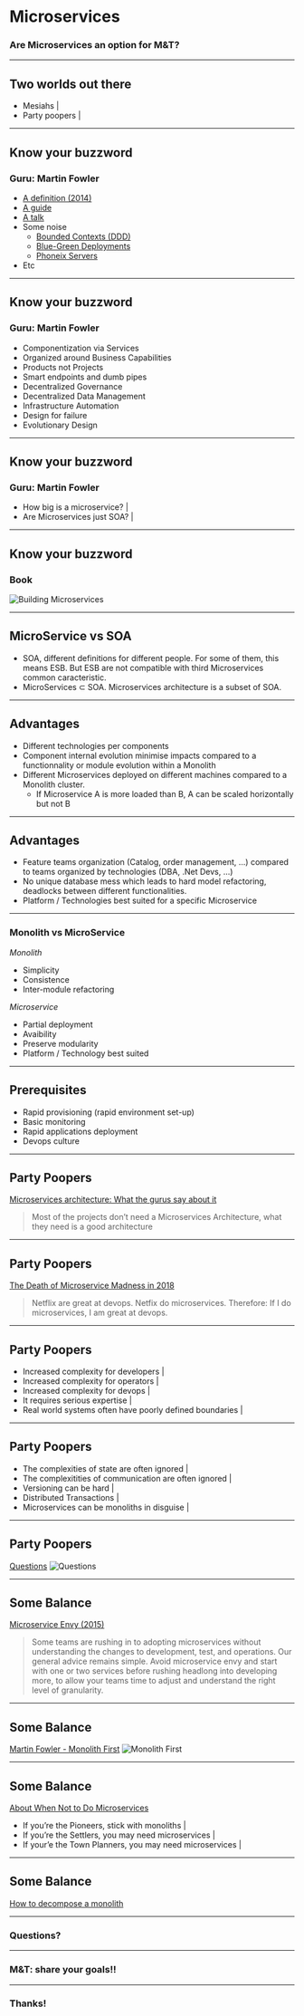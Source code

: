# Microservices

### Are Microservices an option for M&T?

---

## Two worlds out there

- Mesiahs |
- Party poopers |

---

## Know your buzzword
### Guru: Martin Fowler

- [A definition (2014)](https://martinfowler.com/articles/microservices.html)
- [A guide](https://martinfowler.com/microservices/)
- [A talk](https://www.youtube.com/watch?v=wgdBVIX9ifA)
- Some noise
  - [Bounded Contexts (DDD)](https://martinfowler.com/bliki/BoundedContext.html)
  - [Blue-Green Deployments](https://martinfowler.com/bliki/BlueGreenDeployment.html)
  - [Phoneix Servers](https://martinfowler.com/bliki/PhoenixServer.html)
- Etc

---

## Know your buzzword
### Guru: Martin Fowler

- Componentization via Services
- Organized around Business Capabilities
- Products not Projects
- Smart endpoints and dumb pipes
- Decentralized Governance
- Decentralized Data Management
- Infrastructure Automation
- Design for failure
- Evolutionary Design

---

## Know your buzzword
### Guru: Martin Fowler

- How big is a microservice? |
- Are Microservices just SOA? |

---

## Know your buzzword
### Book

![Building Microservices](https://martinfowler.com/articles/microservices/images/sam-book.jpg)

---

## MicroService vs SOA

- SOA, different definitions for different people. For some of them, this means ESB. But ESB are not compatible with third Microservices common caracteristic.
- MicroServices ⊂ SOA. Microservices architecture is a subset of SOA.

---

## Advantages

* Different technologies per components
* Component internal evolution minimise impacts compared to a functionnality or module evolution within a Monolith
* Different Microservices deployed on different machines compared to a Monolith cluster.
  * If Microservice A is more loaded than B, A can be scaled horizontally but not B

---

## Advantages

* Feature teams organization (Catalog, order management, ...) compared to teams organized by technologies (DBA, .Net Devs, ...)
* No unique database mess which leads to hard model refactoring, deadlocks between different functionalities.
* Platform / Technologies best suited for a specific Microservice

---

### Monolith vs MicroService

_Monolith_
* Simplicity
* Consistence
* Inter-module refactoring

_Microservice_
* Partial deployment
* Avaibility
* Preserve modularity
* Platform / Technology best suited

---

## Prerequisites
* Rapid provisioning (rapid environment set-up)
* Basic monitoring
* Rapid applications deployment
* Devops culture

---

## Party Poopers

[Microservices architecture: What the gurus say about it](https://herbertograca.com/2017/01/26/microservices-architecture/)
> Most of the projects don’t need a Microservices Architecture, what they need is a good architecture

---

## Party Poopers

[The Death of Microservice Madness in 2018](http://www.dwmkerr.com/the-death-of-microservice-madness-in-2018/)
> Netflix are great at devops. Netfix do microservices. Therefore: If I do microservices, I am great at devops.

---

## Party Poopers

- Increased complexity for developers |
- Increased complexity for operators |
- Increased complexity for devops |
- It requires serious expertise |
- Real world systems often have poorly defined boundaries |

---

## Party Poopers

- The complexities of state are often ignored |
- The complexitities of communication are often ignored |
- Versioning can be hard |
- Distributed Transactions |
- Microservices can be monoliths in disguise |

---

## Party Poopers

[Questions](http://www.dwmkerr.com/content/images/2018/01/questions.png)
![Questions](http://www.dwmkerr.com/content/images/2018/01/questions.png)

---

## Some Balance

[Microservice Envy (2015)](https://www.thoughtworks.com/radar/techniques/microservice-envy)
> Some teams are rushing in to adopting microservices without understanding the changes to development, test, and operations. Our general advice remains simple. Avoid microservice envy and start with one or two services before rushing headlong into developing more, to allow your teams time to adjust and understand the right level of granularity.

---

## Some Balance

[Martin Fowler - Monolith First](https://martinfowler.com/bliki/MonolithFirst.html)
![Monolith First](https://martinfowler.com/bliki/images/microservice-verdict/path.png)

---

## Some Balance

[About When Not to Do Microservices](http://blog.christianposta.com/microservices/when-not-to-do-microservices/)
- If you’re the Pioneers, stick with monoliths |
- If you’re the Settlers, you may need microservices |
- If your’e the Town Planners, you may need microservices |

---

## Some Balance

[How to decompose a monolith](https://herbertograca.com/2017/01/26/microservices-architecture/#how-to-decompose-a-monolith)

---

### Questions?

---

### M&T: share your goals!!

---

### Thanks!
